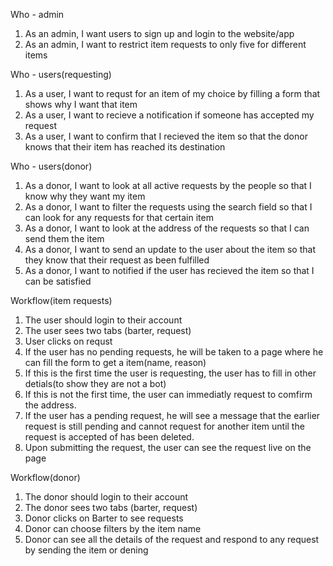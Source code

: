 Who - admin
1) As an admin, I want users to sign up and login to the website/app 
2) As an admin, I want to restrict item requests to only five for different items

 Who - users(requesting)
 1) As a user, I want to requst for an item of my choice by filling a form that shows why I want that item
 2) As a user, I want to recieve a notification if someone has accepted my request
 3) As a user, I want to confirm that I recieved the item so that the donor knows that their item has reached its destination
 
Who - users(donor)
 1) As a donor, I want to look at all active requests by the people so that I know why they want my item
 2) As a donor, I want to filter the requests using the search field so that I can look for any requests for that certain item
 3) As a donor, I want to look at the address of the requests so that I can send them the item
 4) As a donor, I want to send an update to the user about the item so that they know that their request as been fulfilled
 5) As a donor, I want to notified if the user has recieved the item so that I can be satisfied

 Workflow(item requests)
 1) The user should login to their account
 2) The user sees two tabs (barter, request)
 3) User clicks on requst
 4) If the user has no pending requests, he will be taken to a page where he can fill the form to get a item(name, reason)
 5) If this is the first time the user is requesting, the user has to fill in other detials(to show they are not a bot)
 6) If this is not the first time, the user can immediatly request to comfirm the address.
 7) If the user has a pending request, he will see a message that the earlier request is still pending and cannot request for another item until the request is accepted of has been deleted.
 8) Upon submitting the request, the user can see the request live on the page 
 
 Workflow(donor)
 1) The donor should login to their account
 2) The donor sees two tabs (barter, request)
 3) Donor clicks on Barter to see requests
 4) Donor can choose filters by the item name 
 5) Donor can see all the details of the request and respond to any request by sending the item or dening